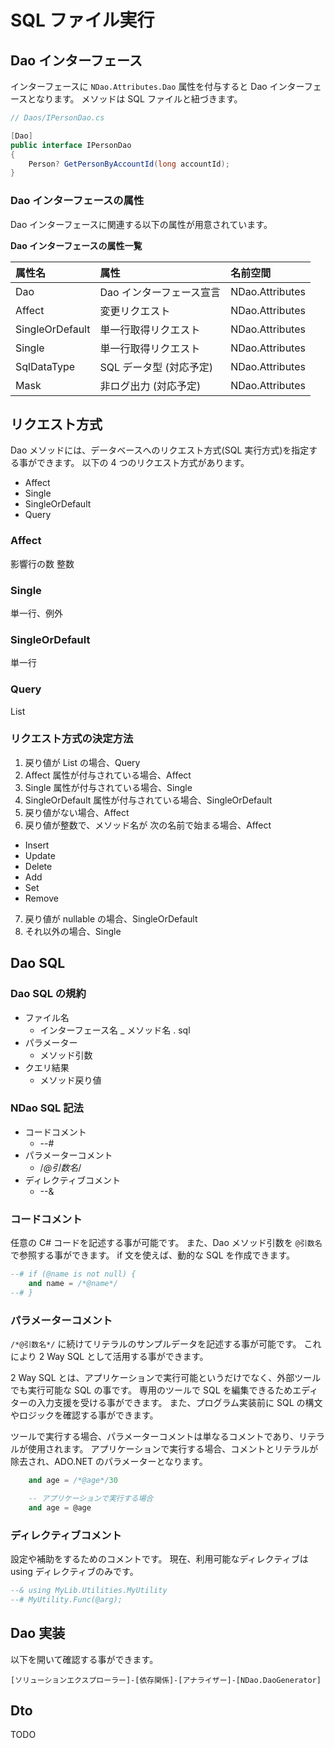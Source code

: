 # SQL ファイル実行

## Dao インターフェース

インターフェースに `NDao.Attributes.Dao` 属性を付与すると Dao インターフェースとなります。
メソッドは SQL ファイルと紐づきます。

```csharp
// Daos/IPersonDao.cs

[Dao]
public interface IPersonDao
{
	Person? GetPersonByAccountId(long accountId);
}
```

### Dao インターフェースの属性

Dao インターフェースに関連する以下の属性が用意されています。

**Dao インターフェースの属性一覧**

| 属性名 | 属性 | 名前空間 |
|:---|:---|:---|
| Dao | Dao インターフェース宣言 | NDao.Attributes |
| Affect | 変更リクエスト | NDao.Attributes |
| SingleOrDefault | 単一行取得リクエスト | NDao.Attributes |
| Single | 単一行取得リクエスト | NDao.Attributes |
| SqlDataType | SQL データ型 (対応予定) | NDao.Attributes |
| Mask | 非ログ出力 (対応予定) | NDao.Attributes |

## リクエスト方式

Dao メソッドには、データベースへのリクエスト方式(SQL 実行方式)を指定する事ができます。
以下の 4 つのリクエスト方式があります。

* Affect
* Single
* SingleOrDefault
* Query

### Affect
影響行の数
整数

### Single
単一行、例外

### SingleOrDefault
単一行

### Query
List

### リクエスト方式の決定方法

1. 戻り値が List の場合、Query
2. Affect 属性が付与されている場合、Affect
3. Single 属性が付与されている場合、Single
4. SingleOrDefault 属性が付与されている場合、SingleOrDefault
5. 戻り値がない場合、Affect
6. 戻り値が整数で、メソッド名が 次の名前で始まる場合、Affect
  * Insert
  * Update
  * Delete
  * Add
  * Set
  * Remove
7. 戻り値が nullable の場合、SingleOrDefault
8. それ以外の場合、Single

## Dao SQL

### Dao SQL の規約

* ファイル名
  * インターフェース名 _ メソッド名 . sql
* パラメーター
  * メソッド引数
* クエリ結果
  * メソッド戻り値

### NDao SQL 記法

* コードコメント
  * --#
* パラメーターコメント
  * /*@引数名*/
* ディレクティブコメント
  * --&

### コードコメント

任意の C# コードを記述する事が可能です。
また、Dao メソッド引数を `@引数名` で参照する事ができます。
if 文を使えば、動的な SQL を作成できます。

```sql
--# if (@name is not null) {
	and name = /*@name*/
--# }
```

### パラメーターコメント

`/*@引数名*/` に続けてリテラルのサンプルデータを記述する事が可能です。
これにより 2 Way SQL として活用する事ができます。

2 Way SQL とは、アプリケーションで実行可能というだけでなく、外部ツールでも実行可能な SQL の事です。
専用のツールで SQL を編集できるためエディターの入力支援を受ける事ができます。
また、プログラム実装前に SQL の構文やロジックを確認する事ができます。

ツールで実行する場合、パラメーターコメントは単なるコメントであり、リテラルが使用されます。
アプリケーションで実行する場合、コメントとリテラルが除去され、ADO.NET のパラメーターとなります。

```sql
	and age = /*@age*/30
```

```sql
	-- アプリケーションで実行する場合
	and age = @age
```

### ディレクティブコメント

設定や補助をするためのコメントです。
現在、利用可能なディレクティブは using ディレクティブのみです。

```sql
--& using MyLib.Utilities.MyUtility
--# MyUtility.Func(@arg);
```

## Dao 実装

以下を開いて確認する事ができます。

```
[ソリューションエクスプローラー]-[依存関係]-[アナライザー]-[NDao.DaoGenerator]
```

## Dto

TODO
